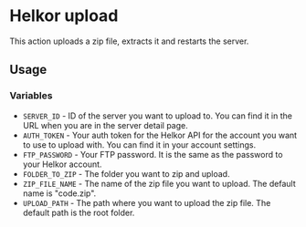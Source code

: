 # Helkor upload

This action uploads a zip file, extracts it and restarts the server.

## Usage

### Variables
- `SERVER_ID` - ID of the server you want to upload to. You can find it in the URL when you are in the server detail page.
- `AUTH_TOKEN` - Your auth token for the Helkor API for the account you want to use to upload with. You can find it in your account settings.
- `FTP_PASSWORD` - Your FTP password. It is the same as the password to your Helkor account.
- `FOLDER_TO_ZIP` - The folder you want to zip and upload.
- `ZIP_FILE_NAME` - The name of the zip file you want to upload. The default name is "code.zip".
- `UPLOAD_PATH` - The path where you want to upload the zip file. The default path is the root folder.
